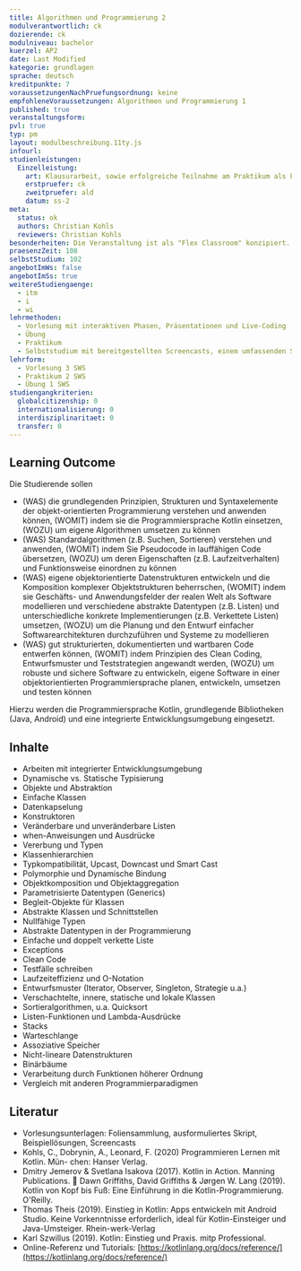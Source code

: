 ```yaml
---
title: Algorithmen und Programmierung 2
modulverantwortlich: ck
dozierende: ck
modulniveau: bachelor
kuerzel: AP2
date: Last Modified
kategorie: grundlagen
sprache: deutsch
kreditpunkte: 7
voraussetzungenNachPruefungsordnung: keine
empfohleneVoraussetzungen: Algorithmen und Programmierung 1
published: true
veranstaltungsform: 
pvl: true
typ: pm
layout: modulbeschreibung.11ty.js
infourl: 
studienleistungen:
  Einzelleistung:
    art: Klausurarbeit, sowie erfolgreiche Teilnahme am Praktikum als Prüfungsvorleistung
    erstpruefer: ck
    zweitpruefer: ald
    datum: ss-2
meta:
  status: ok
  authors: Christian Kohls
  reviewers: Christian Kohls
besonderheiten: Die Veranstaltung ist als "Flex Classroom" konzipiert. Studierende können die Learning Outcomes durch Besuch der Vorlesung oder durch die Nutzung der bereitgestellten Screencasts erreichen. Die Praktika bestehen aus Beratung und Abnahme von Praktikumsaufgaben.
praesenzZeit: 108
selbstStudium: 102
angebotImWs: false
angebotImSs: true
weitereStudiengaenge: 
  - itm
  - i
  - wi
lehrmethoden:
  - Vorlesung mit interaktiven Phasen, Präsentationen und Live-Coding
  - Übung
  - Praktikum
  - Selbststudium mit bereitgestellten Screencasts, einem umfassenden Skript sowie Fachliteratur
lehrform:
  - Vorlesung 3 SWS
  - Praktikum 2 SWS
  - Übung 1 SWS
studiengangkriterien:
  globalcitizenship: 0
  internationalisierung: 0
  interdisziplinaritaet: 0
  transfer: 0  
---
```



## Learning Outcome

Die Studierende sollen

- (WAS) die grundlegenden Prinzipien, Strukturen und Syntaxelemente der objekt-orientierten Programmierung verstehen und anwenden können, (WOMIT) indem sie die Programmiersprache Kotlin einsetzen, (WOZU) um eigene Algorithmen umsetzen zu können
- (WAS) Standardalgorithmen (z.B. Suchen, Sortieren) verstehen und anwenden, (WOMIT) indem Sie Pseudocode in lauffähigen Code übersetzen, (WOZU) um deren Eigenschaften (z.B. Laufzeitverhalten) und Funktionsweise einordnen zu können
- (WAS) eigene objektorientierte Datenstrukturen entwickeln und die Komposition komplexer Objektstrukturen beherrschen, (WOMIT) indem sie Geschäfts- und Anwendungsfelder der realen Welt als Software modellieren und verschiedene abstrakte Datentypen (z.B. Listen) und unterschiedliche konkrete Implementierungen (z.B. Verkettete Listen) umsetzen, (WOZU) um die Planung und den Entwurf einfacher Softwarearchitekturen durchzuführen und Systeme zu modellieren
- (WAS) gut strukturierten, dokumentierten und wartbaren Code entwerfen können, (WOMIT) indem Prinzipien des Clean Coding, Entwurfsmuster und Teststrategien angewandt werden, (WOZU) um robuste und sichere Software zu entwickeln, eigene Software in einer objektorientierten Programmiersprache planen, entwickeln, umsetzen und testen können

Hierzu werden die Programmiersprache Kotlin, grundlegende Bibliotheken (Java, Android) und eine integrierte Entwicklungsumgebung eingesetzt.

## Inhalte
- Arbeiten mit integrierter Entwicklungsumgebung 
- Dynamische vs. Statische Typisierung
- Objekte und Abstraktion
- Einfache Klassen
- Datenkapselung
- Konstruktoren
- Veränderbare und unveränderbare Listen
- when-Anweisungen und Ausdrücke
- Vererbung und Typen
- Klassenhierarchien
- Typkompatibilität, Upcast, Downcast und Smart Cast
- Polymorphie und Dynamische Bindung
- Objektkomposition und Objektaggregation
- Parametrisierte Datentypen (Generics)
- Begleit-Objekte für Klassen
- Abstrakte Klassen und Schnittstellen
- Nullfähige Typen
- Abstrakte Datentypen in der Programmierung
- Einfache und doppelt verkette Liste
- Exceptions
- Clean Code
- Testfälle schreiben
- Laufzeiteffizienz und O-Notation
- Entwurfsmuster (Iterator, Observer, Singleton, Strategie u.a.)
- Verschachtelte, innere, statische und lokale Klassen 
- Sortieralgorithmen, u.a. Quicksort
- Listen-Funktionen und Lambda-Ausdrücke
- Stacks
- Warteschlange
- Assoziative Speicher
- Nicht-lineare Datenstrukturen
- Binärbäume
- Verarbeitung durch Funktionen höherer Ordnung 
- Vergleich mit anderen Programmierparadigmen

## Literatur
- Vorlesungsunterlagen: Foliensammlung, ausformuliertes Skript, Beispiellösungen, Screencasts
- Kohls, C., Dobrynin, A., Leonard, F. (2020) Programmieren Lernen mit Kotlin. Mün- chen: Hanser Verlag.
- Dmitry Jemerov & Svetlana Isakova (2017). Kotlin in Action. Manning Publications.  Dawn Griffiths, David Griffiths & Jørgen W. Lang (2019). Kotlin von Kopf bis Fuß: Eine Einführung in die Kotlin-Programmierung. O'Reilly.
- Thomas Theis (2019). Einstieg in Kotlin: Apps entwickeln mit Android Studio. Keine Vorkenntnisse erforderlich, ideal für Kotlin-Einsteiger und Java-Umsteiger. Rhein-werk-Verlag
- Karl Szwillus (2019). Kotlin: Einstieg und Praxis. mitp Professional. 
- Online-Referenz und Tutorials: [https://kotlinlang.org/docs/reference/](https://kotlinlang.org/docs/reference/)

